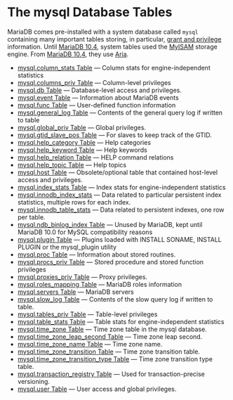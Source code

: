 # The mysql Database Tables

MariaDB comes pre-installed with a system database called `mysql` containing many important tables storing, in particular, [grant and privilege](/sql-statements-structure/sql-statements/account-management-sql-commands/grant/) information. Until [MariaDB 10.4](/kb/en/what-is-mariadb-104/), system tables used the [MyISAM](/kb/en/myisam/) storage engine. From [MariaDB 10.4](/kb/en/what-is-mariadb-104/), they use [Aria](/columns-storage-engines-and-plugins/storage-engines/aria/).

- [mysql.column_stats Table](/sql-statements-structure/sql-statements/administrative-sql-statements/system-tables/the-mysql-database-tables/mysqlcolumn_stats-table/) — Column stats for engine-independent statistics
- [mysql.columns_priv Table](/sql-statements-structure/sql-statements/administrative-sql-statements/system-tables/the-mysql-database-tables/mysqlcolumns_priv-table/) — Column-level privileges
- [mysql.db Table](/sql-statements-structure/sql-statements/administrative-sql-statements/system-tables/the-mysql-database-tables/mysqldb-table/) — Database-level access and privileges.
- [mysql.event Table](/sql-statements-structure/sql-statements/administrative-sql-statements/system-tables/the-mysql-database-tables/mysqlevent-table/) — Information about MariaDB events
- [mysql.func Table](/sql-statements-structure/sql-statements/administrative-sql-statements/system-tables/the-mysql-database-tables/mysqlfunc-table/) — User-defined function information
- [mysql.general_log Table](/sql-statements-structure/sql-statements/administrative-sql-statements/system-tables/the-mysql-database-tables/mysqlgeneral_log-table/) — Contents of the general query log if written to table
- [mysql.global_priv Table](/sql-statements-structure/sql-statements/administrative-sql-statements/system-tables/the-mysql-database-tables/mysqlglobal_priv-table/) — Global privileges.
- [mysql.gtid_slave_pos Table](/sql-statements-structure/sql-statements/administrative-sql-statements/system-tables/the-mysql-database-tables/mysqlgtid_slave_pos-table/) — For slaves to keep track of the GTID.
- [mysql.help_category Table](/sql-statements-structure/sql-statements/administrative-sql-statements/system-tables/the-mysql-database-tables/mysqlhelp_category-table/) — Help categories
- [mysql.help_keyword Table](/sql-statements-structure/sql-statements/administrative-sql-statements/system-tables/the-mysql-database-tables/mysqlhelp_keyword-table/) — Help keywords
- [mysql.help_relation Table](/sql-statements-structure/sql-statements/administrative-sql-statements/system-tables/the-mysql-database-tables/mysqlhelp_relation-table/) — HELP command relations
- [mysql.help_topic Table](/sql-statements-structure/sql-statements/administrative-sql-statements/system-tables/the-mysql-database-tables/mysqlhelp_topic-table/) — Help topics
- [mysql.host Table](/sql-statements-structure/sql-statements/administrative-sql-statements/system-tables/the-mysql-database-tables/mysqlhost-table/) — Obsolete/optional table that contained host-level access and privileges.
- [mysql.index_stats Table](/sql-statements-structure/sql-statements/administrative-sql-statements/system-tables/the-mysql-database-tables/mysqlindex_stats-table/) — Index stats for engine-independent statistics
- [mysql.innodb_index_stats](/sql-statements-structure/sql-statements/administrative-sql-statements/system-tables/the-mysql-database-tables/mysqlinnodb_index_stats/) — Data related to particular persistent index statistics, multiple rows for each index.
- [mysql.innodb_table_stats](/sql-statements-structure/sql-statements/administrative-sql-statements/system-tables/the-mysql-database-tables/mysqlinnodb_table_stats/) — Data related to persistent indexes, one row per table.
- [mysql.ndb_binlog_index Table](/sql-statements-structure/sql-statements/administrative-sql-statements/system-tables/the-mysql-database-tables/mysqlndb_binlog_index-table/) — Unused by MariaDB, kept until MariaDB 10.0 for MySQL compatibility reasons
- [mysql.plugin Table](/sql-statements-structure/sql-statements/administrative-sql-statements/system-tables/the-mysql-database-tables/mysqlplugin-table/) — Plugins loaded with INSTALL SONAME, INSTALL PLUGIN or the mysql_plugin utility
- [mysql.proc Table](/sql-statements-structure/sql-statements/administrative-sql-statements/system-tables/the-mysql-database-tables/mysqlproc-table/) — Information about stored routines.
- [mysql.procs_priv Table](/sql-statements-structure/sql-statements/administrative-sql-statements/system-tables/the-mysql-database-tables/mysqlprocs_priv-table/) — Stored procedure and stored function privileges
- [mysql.proxies_priv Table](/sql-statements-structure/sql-statements/administrative-sql-statements/system-tables/the-mysql-database-tables/mysqlproxies_priv-table/) — Proxy privileges.
- [mysql.roles_mapping Table](/sql-statements-structure/sql-statements/administrative-sql-statements/system-tables/the-mysql-database-tables/mysqlroles_mapping-table/) — MariaDB roles information
- [mysql.servers Table](/sql-statements-structure/sql-statements/administrative-sql-statements/system-tables/the-mysql-database-tables/mysqlservers-table/) — MariaDB servers
- [mysql.slow_log Table](/sql-statements-structure/sql-statements/administrative-sql-statements/system-tables/the-mysql-database-tables/mysqlslow_log-table/) — Contents of the slow query log if written to table.
- [mysql.tables_priv Table](/sql-statements-structure/sql-statements/administrative-sql-statements/system-tables/the-mysql-database-tables/mysqltables_priv-table/) — Table-level privileges
- [mysql.table_stats Table](/sql-statements-structure/sql-statements/administrative-sql-statements/system-tables/the-mysql-database-tables/mysqltable_stats-table/) — Table stats for engine-independent statistics
- [mysql.time_zone Table](/sql-statements-structure/sql-statements/administrative-sql-statements/system-tables/the-mysql-database-tables/mysqltime_zone-table/) — Time zone table in the mysql database.
- [mysql.time_zone_leap_second Table](/sql-statements-structure/sql-statements/administrative-sql-statements/system-tables/the-mysql-database-tables/mysqltime_zone_leap_second-table/) — Time zone leap second.
- [mysql.time_zone_name Table](/sql-statements-structure/sql-statements/administrative-sql-statements/system-tables/the-mysql-database-tables/mysqltime_zone_name-table/) — Time zone name.
- [mysql.time_zone_transition Table](/sql-statements-structure/sql-statements/administrative-sql-statements/system-tables/the-mysql-database-tables/mysqltime_zone_transition-table/) — Time zone transition table.
- [mysql.time_zone_transition_type Table](/sql-statements-structure/sql-statements/administrative-sql-statements/system-tables/the-mysql-database-tables/mysqltime_zone_transition_type-table/) — Time zone transition type table.
- [mysql.transaction_registry Table](/sql-statements-structure/sql-statements/administrative-sql-statements/system-tables/the-mysql-database-tables/mysqltransaction_registry-table/) — Used for transaction-precise versioning.
- [mysql.user Table](/sql-statements-structure/sql-statements/administrative-sql-statements/system-tables/the-mysql-database-tables/mysqluser-table/) — User access and global privileges.